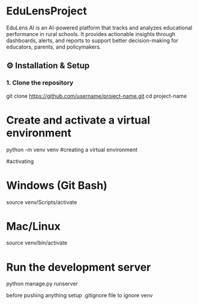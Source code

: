 # EduLensProject
EduLens AI is an AI-powered platform that tracks and analyzes educational performance in rural schools. It provides actionable insights through dashboards, alerts, and reports to support better decision-making for educators, parents, and policymakers.

## ⚙️ Installation & Setup

### 1. Clone the repository

git clone https://github.com/username/project-name.git
cd project-name

# Create and activate a virtual environment

python -m venv venv #creating a virtual environment

#activating

# Windows (Git Bash)
source venv/Scripts/activate

# Mac/Linux
source venv/bin/activate

# Run the development server

python manage.py runserver


before pushing anything setup .gitignore file to ignore venv